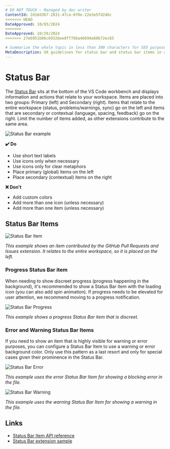 ```yaml
---
# DO NOT TOUCH — Managed by doc writer
ContentId: 2d16d367-2831-47ca-8f0e-22e3e5fd24bc
<<<<<<< HEAD
DateApproved: 10/03/2024
=======
DateApproved: 10/29/2024
>>>>>>> 27e6951b86c69326ee8ff76ba46694a60b72ec65

# Summarize the whole topic in less than 300 characters for SEO purpose
MetaDescription: UX guidelines for status bar and status bar items in a Visual Studio Code extension.
---
```


# Status Bar

The [Status Bar](/api/extension-capabilities/extending-workbench#status-bar-item) sits at the bottom of the VS Code workbench and displays information and actions that relate to your workspace. Items are placed into two groups: Primary (left) and Secondary (right). Items that relate to the entire workspace (status, problems/warnings, sync) go on the left and items that are secondary or contextual (language, spacing, feedback) go on the right. Limit the number of items added, as other extensions contribute to the same area.

![Status Bar example](images/examples/status-bar.png)

**✔️ Do**

* Use short text labels
* Use icons only when necessary
* Use icons only for clear metaphors
* Place primary (global) items on the left
* Place secondary (contextual) items on the right

**❌ Don't**

* Add custom colors
* Add more than one icon (unless necessary)
* Add more than one item (unless necessary)

## Status Bar Items

![Status Bar Item](images/examples/status-bar-item.png)

*This example shows an item contributed by the GitHub Pull Requests and Issues extension. It relates to the entire workspace, so it is placed on the left.*

### Progress Status Bar item

When needing to show discreet progress (progress happening in the background), it's recommended to show a Status Bar item with the loading icon (you can also add spin animation). If progress needs to be elevated for user attention, we recommend moving to a progress notification.

![Status Bar Progress](images/examples/status-bar-progress.png)

*This example shows a progress Status Bar item that is discreet.*


### Error and Warning Status Bar Items

If you need to show an item that is highly visible for warning or error purposes, you can configure a Status Bar Item to use a warning or error background color. Only use this pattern as a last resort and only for special cases given their prominence in the Status Bar.

![Status Bar Error](images/examples/status-bar-error.png)

*This example uses the error Status Bar Item for showing a blocking error in the file.*

![Status Bar Warning](images/examples/status-bar-warning.png)

*This example uses the warning Status Bar Item for showing a warning in the file.*

## Links

* [Status Bar Item API reference](/api/references/vscode-api#StatusBarItem)
* [Status Bar extension sample](https://github.com/microsoft/vscode-extension-samples/tree/main/statusbar-sample)
